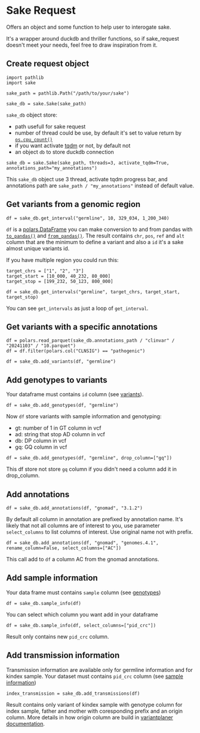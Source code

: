 # Sake Request

Offers an object and some function to help user to interogate sake.

It's a wrapper around duckdb and thriller functions, so if sake_request doesn't meet your needs, feel free to draw inspiration from it.

## Create request object

```
import pathlib
import sake

sake_path = pathlib.Path("/path/to/your/sake")

sake_db = sake.Sake(sake_path)
```

`sake_db` object store:
- path usefull for sake request
- number of thread could be use, by default it's set to value return by [`os.cpu_count()`](https://docs.python.org/3/library/os.html#os.cpu_count)
- if you want activate [tqdm](https://tqdm.github.io/) or not, by default not
- an object `db` to store duckdb connection

```
sake_db = sake.Sake(sake_path, threads=3, activate_tqdm=True, annotations_path="my_annotations")
```

This `sake_db` object use 3 thread, activate tqdm progress bar, and annotations path are `sake_path / "my_annotations"` instead of default value.

## Get variants from a genomic region

```
df = sake_db.get_interval("germline", 10, 329_034, 1_200_340)
```

`df` is a [polars.DataFrame](https://docs.pola.rs/api/python/stable/reference/dataframe/index.html) you can make conversion to and from pandas with [`to_pandas()`](https://docs.pola.rs/api/python/stable/reference/dataframe/api/polars.DataFrame.to_pandas.html#polars.DataFrame.to_pandas) and [`from_pandas()`](https://docs.pola.rs/api/python/stable/reference/api/polars.from_pandas.html). The result contains `chr`, `pos`, `ref` and `alt` column that are the minimum to define a variant and also a `id` it's a sake almost unique variants id.

If you have multiple region you could run this:
```
target_chrs = ["1", "2", "3"]
target_start = [10_000, 40_232, 80_000]
target_stop = [199_232, 50_123, 800_000]

df = sake_db.get_intervals("germline", target_chrs, target_start, target_stop)
```

You can see `get_intervals` as just a loop of `get_interval`.

## Get variants with a specific annotations

```
df = polars.read_parquet(sake_db.annotations_path / "clinvar" / "20241103" / "10.parquet")
df = df.filter(polars.col("CLNSIG") == "pathogenic")

df = sake_db.add_variants(df, "germline")
```

## Add genotypes to variants

Your dataframe must contains `id` column (see [variants](#get-variants-from-a-genomic-region)).

```
df = sake_db.add_genotypes(df, "germline")
```

Now `df` store variants with sample information and genotyping:
- gt: number of 1 in GT column in vcf
- ad: string that stop AD column in vcf
- db: DP column in vcf
- gq: GQ column in vcf

```
df = sake_db.add_genotypes(df, "germline", drop_column=["gq"])
```

This df store not store `gq` column if you didn't need a column add it in drop_column.

## Add annotations

```
df = sake_db.add_annotations(df, "gnomad", "3.1.2")
```

By default all column in annotation are prefixed by annotation name. It's likely that not all columns are of interest to you, use parameter `select_columns` to list columns of interest. Use original name not with prefix.

```
df = sake_db.add_annotations(df, "gnomad", "genomes.4.1", rename_column=False, select_columns=["AC"])
```

This call add to `df` a column AC from the gnomad annotations.

## Add sample information

Your data frame must contains `sample` column (see [genotypes](#add-genotypes-to-variants))

```
df = sake_db.sample_info(df)
```

You can select which column you want add in your dataframe

```
df = sake_db.sample_info(df, select_columns=["pid_crc"])
```

Result only contains new `pid_crc` column.

## Add transmission information

Transmission information are available only for germline information and for kindex sample. Your dataset must contains `pid_crc` column (see [sample information](#add-sample-information))

```
index_transmission = sake_db.add_transmissions(df)
```

Result contains only variant of kindex sample with genotype column for index sample, father and mother with coresponding prefix and an origin column. More details in how origin column are build in [variantplaner documentation](https://natir.github.io/variantplaner/usage/#compute-transmission-mode).
